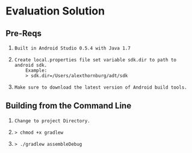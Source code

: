 Evaluation Solution
===================

Pre-Reqs
---------
 1.     Built in Android Studio 0.5.4 with Java 1.7
 2.     Create local.properties file set variable sdk.dir to path to android sdk.
            Example:
            > sdk.dir=/Users/alexthornburg/adt/sdk
 3.     Make sure to download the latest version of Android build tools.

Building from the Command Line
------------------------------
 1.     Change to project Directory.
 2.     > chmod +x gradlew
 3.     > ./gradlew assembleDebug
